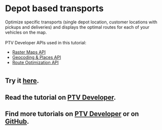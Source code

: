 # Depot based transports
Optimize specific transports (single depot location, customer locations with pickups and deliveries) and displays the optimal routes for each of your vehicles on the map.</br>
</br>
PTV Developer APIs used in this tutorial:
- <a href="https://developer.myptv.com/Documentation/Raster%20Maps%20API/QuickStart.htm" target="_blank">Raster Maps API</a>
- <a href="https://developer.myptv.com/Documentation/Geocoding%20API/QuickStart.htm" target="_blank">Geocoding &amp; Places API</a>
- <a href="https://developer.myptv.com/Documentation/Route%20Optimization%20API/QuickStart.htm" target="_blank">Route Optimization API</a>
#
## Try it <a href="https://developer.myptv.com/Applications/RouteOptimization/Depot/index.html" target="_blank">here</a>.
## Read the tutorial on <a href="https://developer.myptv.com/Tutorials/Route%20Optimization/Depot/Depot%20based%20transports.htm" target="_blank">PTV Developer</a>.
## Find more tutorials on <a href="https://developer.myptv.com/Tutorials.htm" target="_blank">PTV Developer</a> or on <a href="https://github.com/PTV-Group" target="_blank">GitHub</a>.
